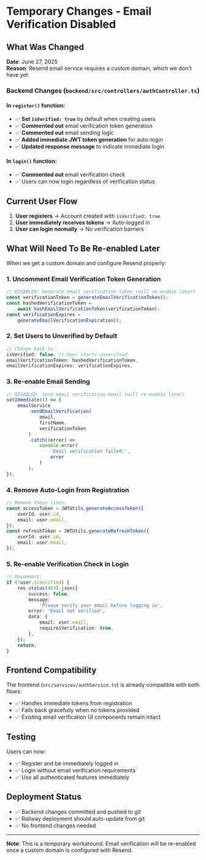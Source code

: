 # Temporary Changes - Email Verification Disabled

## What Was Changed

**Date**: June 27, 2025  
**Reason**: Resend email service requires a custom domain, which we don't have yet.

### Backend Changes (`backend/src/controllers/authController.ts`)

#### In `register()` function:

-   ✅ **Set `isVerified: true`** by default when creating users
-   ✅ **Commented out** email verification token generation
-   ✅ **Commented out** email sending logic
-   ✅ **Added immediate JWT token generation** for auto-login
-   ✅ **Updated response message** to indicate immediate login

#### In `login()` function:

-   ✅ **Commented out** email verification check
-   ✅ Users can now login regardless of verification status

## Current User Flow

1. **User registers** → Account created with `isVerified: true`
2. **User immediately receives tokens** → Auto-logged in
3. **User can login normally** → No verification barriers

## What Will Need To Be Re-enabled Later

When we get a custom domain and configure Resend properly:

### 1. Uncomment Email Verification Token Generation

```typescript
// DISABLED: Generate email verification token (will re-enable later)
const verificationToken = generateEmailVerificationToken();
const hashedVerificationToken =
	await hashEmailVerificationToken(verificationToken);
const verificationExpires =
	generateEmailVerificationExpiration();
```

### 2. Set Users to Unverified by Default

```typescript
// Change back to:
isVerified: false, // User starts unverified
emailVerificationToken: hashedVerificationToken,
emailVerificationExpires: verificationExpires,
```

### 3. Re-enable Email Sending

```typescript
// DISABLED: Send email verification email (will re-enable later)
setImmediate(() => {
	emailService
		.sendEmailVerification(
			email,
			firstName,
			verificationToken
		)
		.catch((error) =>
			console.error(
				'Email verification failed:',
				error
			)
		);
});
```

### 4. Remove Auto-Login from Registration

```typescript
// Remove these lines:
const accessToken = JWTUtils.generateAccessToken({
	userId: user.id,
	email: user.email,
});
const refreshToken = JWTUtils.generateRefreshToken({
	userId: user.id,
	email: user.email,
});
```

### 5. Re-enable Verification Check in Login

```typescript
// Uncomment:
if (!user.isVerified) {
	res.status(403).json({
		success: false,
		message:
			'Please verify your email before logging in',
		error: 'Email not verified',
		data: {
			email: user.email,
			requiresVerification: true,
		},
	});
	return;
}
```

## Frontend Compatibility

The frontend (`src/services/authService.ts`) is already compatible with both flows:

-   ✅ Handles immediate tokens from registration
-   ✅ Falls back gracefully when no tokens provided
-   ✅ Existing email verification UI components remain intact

## Testing

Users can now:

-   ✅ Register and be immediately logged in
-   ✅ Login without email verification requirements
-   ✅ Use all authenticated features immediately

## Deployment Status

-   ✅ Backend changes committed and pushed to git
-   ✅ Railway deployment should auto-update from git
-   ✅ No frontend changes needed

---

**Note**: This is a temporary workaround. Email verification will be re-enabled once a custom domain is configured with Resend.

